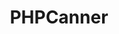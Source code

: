 ---
title: PHPCanner
order: 20
image: phpcanner.jpg
link: "https://github.com/itsmaxymoo/PHPCanner"
description: "Easily package a multi-file PHP project into one executable."
---